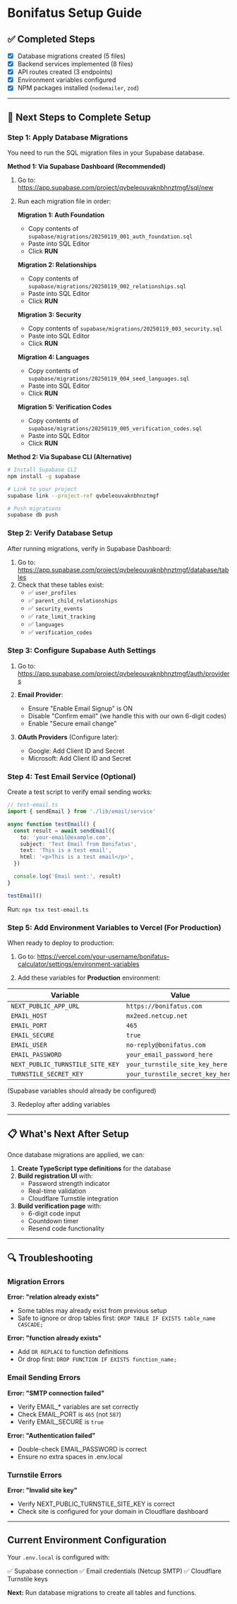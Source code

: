 # Bonifatus Setup Guide

## ✅ Completed Steps

- [x] Database migrations created (5 files)
- [x] Backend services implemented (8 files)
- [x] API routes created (3 endpoints)
- [x] Environment variables configured
- [x] NPM packages installed (`nodemailer`, `zod`)

---

## 🚀 Next Steps to Complete Setup

### Step 1: Apply Database Migrations

You need to run the SQL migration files in your Supabase database.

**Method 1: Via Supabase Dashboard (Recommended)**

1. Go to: https://app.supabase.com/project/qvbeleouvaknbhnztmgf/sql/new
2. Run each migration file in order:

   **Migration 1: Auth Foundation**
   - Copy contents of `supabase/migrations/20250119_001_auth_foundation.sql`
   - Paste into SQL Editor
   - Click **RUN**

   **Migration 2: Relationships**
   - Copy contents of `supabase/migrations/20250119_002_relationships.sql`
   - Paste into SQL Editor
   - Click **RUN**

   **Migration 3: Security**
   - Copy contents of `supabase/migrations/20250119_003_security.sql`
   - Paste into SQL Editor
   - Click **RUN**

   **Migration 4: Languages**
   - Copy contents of `supabase/migrations/20250119_004_seed_languages.sql`
   - Paste into SQL Editor
   - Click **RUN**

   **Migration 5: Verification Codes**
   - Copy contents of `supabase/migrations/20250119_005_verification_codes.sql`
   - Paste into SQL Editor
   - Click **RUN**

**Method 2: Via Supabase CLI (Alternative)**

```bash
# Install Supabase CLI
npm install -g supabase

# Link to your project
supabase link --project-ref qvbeleouvaknbhnztmgf

# Push migrations
supabase db push
```

### Step 2: Verify Database Setup

After running migrations, verify in Supabase Dashboard:

1. Go to: https://app.supabase.com/project/qvbeleouvaknbhnztmgf/database/tables
2. Check that these tables exist:
   - ✅ `user_profiles`
   - ✅ `parent_child_relationships`
   - ✅ `security_events`
   - ✅ `rate_limit_tracking`
   - ✅ `languages`
   - ✅ `verification_codes`

### Step 3: Configure Supabase Auth Settings

1. Go to: https://app.supabase.com/project/qvbeleouvaknbhnztmgf/auth/providers
2. **Email Provider**:
   - Ensure "Enable Email Signup" is ON
   - Disable "Confirm email" (we handle this with our own 6-digit codes)
   - Enable "Secure email change"

3. **OAuth Providers** (Configure later):
   - Google: Add Client ID and Secret
   - Microsoft: Add Client ID and Secret

### Step 4: Test Email Service (Optional)

Create a test script to verify email sending works:

```typescript
// test-email.ts
import { sendEmail } from './lib/email/service'

async function testEmail() {
  const result = await sendEmail({
    to: 'your-email@example.com',
    subject: 'Test Email from Bonifatus',
    text: 'This is a test email',
    html: '<p>This is a test email</p>',
  })

  console.log('Email sent:', result)
}

testEmail()
```

Run: `npx tsx test-email.ts`

### Step 5: Add Environment Variables to Vercel (For Production)

When ready to deploy to production:

1. Go to: https://vercel.com/your-username/bonifatus-calculator/settings/environment-variables

2. Add these variables for **Production** environment:

| Variable                         | Value                            |
| -------------------------------- | -------------------------------- |
| `NEXT_PUBLIC_APP_URL`            | `https://bonifatus.com`          |
| `EMAIL_HOST`                     | `mx2eed.netcup.net`              |
| `EMAIL_PORT`                     | `465`                            |
| `EMAIL_SECURE`                   | `true`                           |
| `EMAIL_USER`                     | `no-reply@bonifatus.com`         |
| `EMAIL_PASSWORD`                 | `your_email_password_here`       |
| `NEXT_PUBLIC_TURNSTILE_SITE_KEY` | `your_turnstile_site_key_here`   |
| `TURNSTILE_SECRET_KEY`           | `your_turnstile_secret_key_here` |

(Supabase variables should already be configured)

3. Redeploy after adding variables

---

## 📋 What's Next After Setup

Once database migrations are applied, we can:

1. **Create TypeScript type definitions** for the database
2. **Build registration UI** with:
   - Password strength indicator
   - Real-time validation
   - Cloudflare Turnstile integration
3. **Build verification page** with:
   - 6-digit code input
   - Countdown timer
   - Resend code functionality

---

## 🔍 Troubleshooting

### Migration Errors

**Error: "relation already exists"**

- Some tables may already exist from previous setup
- Safe to ignore or drop tables first: `DROP TABLE IF EXISTS table_name CASCADE;`

**Error: "function already exists"**

- Add `OR REPLACE` to function definitions
- Or drop first: `DROP FUNCTION IF EXISTS function_name;`

### Email Sending Errors

**Error: "SMTP connection failed"**

- Verify EMAIL\_\* variables are set correctly
- Check EMAIL_PORT is `465` (not `587`)
- Verify EMAIL_SECURE is `true`

**Error: "Authentication failed"**

- Double-check EMAIL_PASSWORD is correct
- Ensure no extra spaces in .env.local

### Turnstile Errors

**Error: "Invalid site key"**

- Verify NEXT_PUBLIC_TURNSTILE_SITE_KEY is correct
- Check site is configured for your domain in Cloudflare dashboard

---

## Current Environment Configuration

Your `.env.local` is configured with:

✅ Supabase connection
✅ Email credentials (Netcup SMTP)
✅ Cloudflare Turnstile keys

**Next:** Run database migrations to create all tables and functions.
